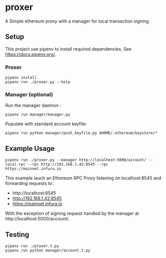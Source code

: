 # proxer

A Simple ethereum proxy with a manager for local transaction signing.

## Setup

This project use pipenv to install required dependencies. See https://docs.pipenv.org/.

### Proxer
```
pipenv install
pipenv run ./proxer.py --help
```

### Manager (optional)

Run the manager daemon :
```
pipenv run manager/manager.py
```

Populate with standard account keyfile:
```
pipenv run python manager/push_keyfile.py $HOME/.ethereum/keystore/*
```

## Example Usage

```
pipenv run ./proxer.py --manager http://localhost:5000/account/ --local-rpc --rpc http://192.168.1.42:8545 --rpc https://mainnet.infura.io
```

This example lauch an Ethereum RPC Proxy listening on localhost:8545 and forwarding requests to :
* http://localhost:8545
* http://192.168.1.42:8545
* https://mainnet.infura.io

With the exception of signing request handled by the manager at http://localhost:5000/account/.

## Testing
```
pipenv run ./proxer.t.py
pipenv run python manager/account.t.py
```

